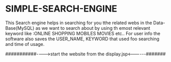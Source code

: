 # SIMPLE-SEARCH-ENGINE
This Search engine helps in searching for you tthe related webs in the Data-Base(MySQL) as we want to search about by using th emost relevant keyword like :ONLINE SHOPPING
                             MOBILES
                             MOVIES  etc..
For user info the software also saves the USER_NAME, KEYWORD that used foo searching and time of usage.

###########---->start the website from the display.jsp<------#######
